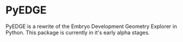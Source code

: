 # PyEDGE
PyEDGE is a rewrite of the Embryo Development Geometry Explorer in Python. This package is currently in it's early alpha stages.
